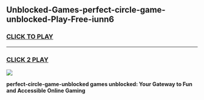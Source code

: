 
## Unblocked-Games-perfect-circle-game-unblocked-Play-Free-iunn6
<h3>
<a href="https://premium76.site?title=perfect-circle-game-unblocked&ref=17A">CLICK TO PLAY</a></h3>
<hr>

<h3>
<a href="https://premium76.site?title=perfect-circle-game-unblocked&ref=17A">CLICK 2 PLAY</a>
  
</h3>

<a href="https://premium76.site?title=perfect-circle-game-unblocked&ref=17A"><img src="https://clearcache.store/games.png"></a>


**perfect-circle-game-unblocked games unblocked: Your Gateway to Fun and Accessible Online Gaming**
